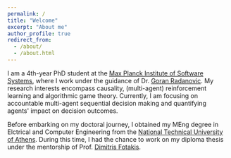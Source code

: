 ```yaml
---
permalink: /
title: "Welcome"
excerpt: "About me"
author_profile: true
redirect_from: 
  - /about/
  - /about.html
---
```


I am a 4th-year PhD student at the <a href="https://www.mpi-sws.org/">Max Planck Institute of Software Systems</a>, where I work under the guidance of Dr. <a href="https://people.mpi-sws.org/~gradanovic/index.html">Goran Radanovic</a>. My research interests encompass causality, (multi-agent) reinforcement learning and algorithmic game theory. Currently, I am focusing on accountable multi-agent sequential decision making and quantifying agents' impact on decision outcomes. 

Before embarking on my doctoral journey, I obtained my MEng degree in Elctrical and Computer Engineering from the <a href="https://www.ntua.gr/en/">National Technical University of Athens</a>. During this time, I had the chance to work on my diploma thesis under the mentorship of Prof. <a href="http://www.softlab.ntua.gr/~fotakis/">Dimitris Fotakis</a>.
